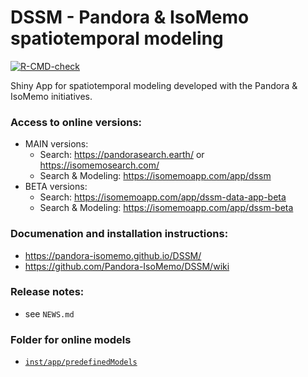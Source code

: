 # DSSM - Pandora & IsoMemo spatiotemporal modeling
<!-- badges: start -->

[![R-CMD-check](https://github.com/Pandora-IsoMemo/DSSM/actions/workflows/R-CMD-check.yaml/badge.svg)](https://github.com/Pandora-IsoMemo/DSSM/actions/workflows/R-CMD-check.yaml)
<!-- badges: end -->

Shiny App for spatiotemporal modeling developed with the Pandora & IsoMemo initiatives.

### Access to online versions:
- MAIN versions: 
  - Search: https://pandorasearch.earth/ or https://isomemosearch.com/
  - Search & Modeling: https://isomemoapp.com/app/dssm
- BETA versions:
  - Search: https://isomemoapp.com/app/dssm-data-app-beta
  - Search & Modeling: https://isomemoapp.com/app/dssm-beta

### Documenation and installation instructions:
- https://pandora-isomemo.github.io/DSSM/
- https://github.com/Pandora-IsoMemo/DSSM/wiki

### Release notes:
- see `NEWS.md`

### Folder for online models
- [`inst/app/predefinedModels`](https://github.com/Pandora-IsoMemo/iso-app/tree/main/inst/app/predefinedModels)
